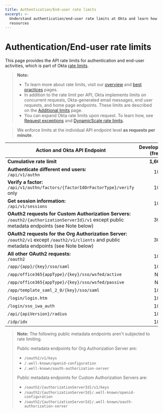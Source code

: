 ```yaml
---
title: Authentication/End-user rate limits
excerpt: >-
  Understand authentication/end-user rate limits at Okta and learn how to design for efficient use of
  resources
---
```


# Authentication/End-user rate limits

This page provides the API rate limits for authentication and end-user activities, which is part of Okta [rate limits](/docs/reference/rate-limits).

> **Note:**
>
> * To learn more about rate limits, visit our [overview](/docs/reference/rate-limits) and [best practices](/docs/reference/rl-best-practices) pages.
> * In addition to the rate limit per API, Okta implements limits on concurrent requests, Okta-generated email messages, end user requests, and home page endpoints. These limits are described on the [Additional limits](/docs/reference/rl-additional-limits/) page.
> * You can expand Okta rate limits upon request. To learn how, see [Request exceptions](/docs/reference/rl-best-practices/#request-exceptions) and [DynamicScale rate limits](/docs/reference/rl-dynamic-scale/).
>

> We enforce limits at the individual API endpoint level **as requests per minute**.

| Action and Okta API Endpoint                                                                                           | Developer (free) | Developer (paid) | One App | Enterprise | Workforce Identity    |
| ---------------------------------------------------------------------------------------------------------------------- | ----------------: | ----------------: | -------: | ----------: | ---------------------: |
| **Cumulative rate limit**                                                                                              | **1,600**        | **3,800**        | **4,200**| **10,650**| **13,300**            |
| **Authenticate different end users:**<br>`/api/v1/authn`                                                               | 100              | 600              | 600     | 600        | 500                   |
| **Verify a factor:**<br>`/api/v1/authn/factors/{factorIdOrFactorType}/verify` only                                     | 100              | 600              | 600     | 600        | 500                   |
| **Get session information:**<br>`/api/v1/sessions`                                                                     | 100              | 600              | 600     | 600        | 750                   |
| **OAuth2 requests for Custom Authorization Servers:**<br>`/oauth2/{authorizationServerId}/v1` except public metadata endpoints (see Note below)  | 300 | 1,200 | 1,200     | 1,200       | 2,000                  |
| **OAuth2 requests for the Org Authorization Server:**<br>`/oauth2/v1` except `/oauth2/v1/clients` and public metadata endpoints (see Note below) | 300 | 1,200 | 1,200     | 1,200       | 2,000                  |
| **All other OAuth2 requests:**<br>`/oauth2`                                                                            | 100              | 600              | 600     | 600        | 600                   |
| `/app/{app}/{key}/sso/saml`                                                                                            | 100              | 600              | 600     | 600        | 750                   |
| `/app/office365{appType}/{key}/sso/wsfed/active`                                                                       | N/A              | N/A              | N/A     | 2,000       | 1,000                  |
| `/app/office365{appType}/{key}/sso/wsfed/passive`                                                                      | N/A              | N/A              | N/A     | 250        | 250                   |
| `/app/template_saml_2_0/{key}/sso/saml`                                                                                | 100              | 600              | 600     | 600        | 2,500                  |
| `/login/login.htm`                                                                                                     | 100              | 600              | 600     | 600        | 850                   |
| `/login/sso_iwa_auth`                                                                                                  | 100              | 600              | 600     | 600        | 500                   |
| `/api/{apiVersion}/radius`                                                                                             | 100              | 600              | 600     | 600        | 600                   |
| `/idp/idx`                                                                                                             | 100              | 600              | 600     | 600        | 500                   |


> **Note:** The following public metadata endpoints aren't subjected to rate limiting.
>
> Public metadata endpoints for Org Authorization Server are:
> * `/oauth2/v1/keys`
> * `/.well-known/openid-configuration`
> * `/.well-known/oauth-authorization-server`
>
> Public metadata endpoints for Custom Authorization Servers are:
> * `/oauth2/{authorizationServerId}/v1/keys`
> * `/oauth2/{authorizationServerId}/.well-known/openid-configuration`
> * `/oauth2/{authorizationServerId}/.well-known/oauth-authorization-server`
>
